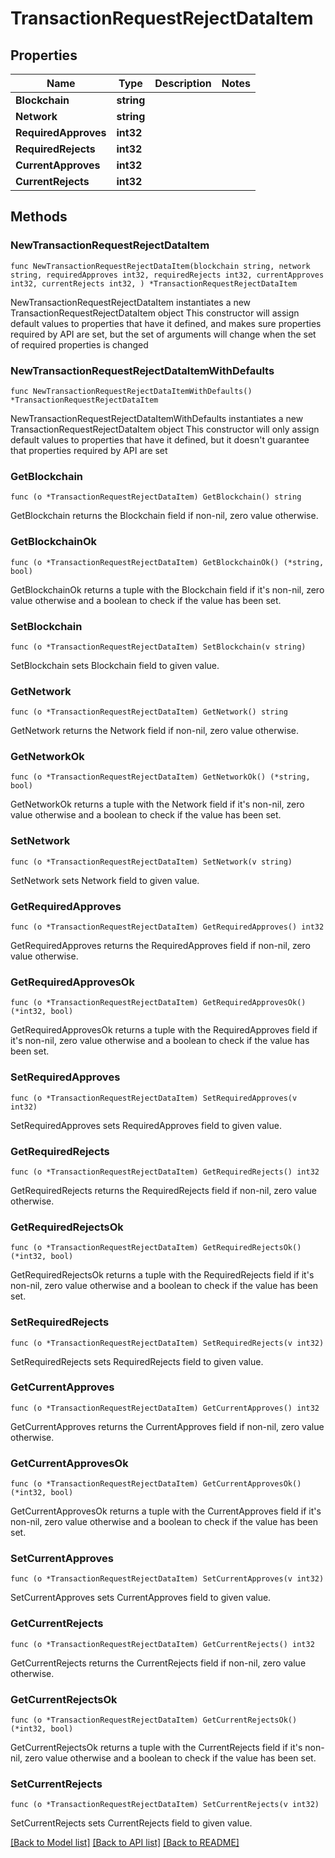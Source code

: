 # TransactionRequestRejectDataItem

## Properties

Name | Type | Description | Notes
------------ | ------------- | ------------- | -------------
**Blockchain** | **string** |  | 
**Network** | **string** |  | 
**RequiredApproves** | **int32** |  | 
**RequiredRejects** | **int32** |  | 
**CurrentApproves** | **int32** |  | 
**CurrentRejects** | **int32** |  | 

## Methods

### NewTransactionRequestRejectDataItem

`func NewTransactionRequestRejectDataItem(blockchain string, network string, requiredApproves int32, requiredRejects int32, currentApproves int32, currentRejects int32, ) *TransactionRequestRejectDataItem`

NewTransactionRequestRejectDataItem instantiates a new TransactionRequestRejectDataItem object
This constructor will assign default values to properties that have it defined,
and makes sure properties required by API are set, but the set of arguments
will change when the set of required properties is changed

### NewTransactionRequestRejectDataItemWithDefaults

`func NewTransactionRequestRejectDataItemWithDefaults() *TransactionRequestRejectDataItem`

NewTransactionRequestRejectDataItemWithDefaults instantiates a new TransactionRequestRejectDataItem object
This constructor will only assign default values to properties that have it defined,
but it doesn't guarantee that properties required by API are set

### GetBlockchain

`func (o *TransactionRequestRejectDataItem) GetBlockchain() string`

GetBlockchain returns the Blockchain field if non-nil, zero value otherwise.

### GetBlockchainOk

`func (o *TransactionRequestRejectDataItem) GetBlockchainOk() (*string, bool)`

GetBlockchainOk returns a tuple with the Blockchain field if it's non-nil, zero value otherwise
and a boolean to check if the value has been set.

### SetBlockchain

`func (o *TransactionRequestRejectDataItem) SetBlockchain(v string)`

SetBlockchain sets Blockchain field to given value.


### GetNetwork

`func (o *TransactionRequestRejectDataItem) GetNetwork() string`

GetNetwork returns the Network field if non-nil, zero value otherwise.

### GetNetworkOk

`func (o *TransactionRequestRejectDataItem) GetNetworkOk() (*string, bool)`

GetNetworkOk returns a tuple with the Network field if it's non-nil, zero value otherwise
and a boolean to check if the value has been set.

### SetNetwork

`func (o *TransactionRequestRejectDataItem) SetNetwork(v string)`

SetNetwork sets Network field to given value.


### GetRequiredApproves

`func (o *TransactionRequestRejectDataItem) GetRequiredApproves() int32`

GetRequiredApproves returns the RequiredApproves field if non-nil, zero value otherwise.

### GetRequiredApprovesOk

`func (o *TransactionRequestRejectDataItem) GetRequiredApprovesOk() (*int32, bool)`

GetRequiredApprovesOk returns a tuple with the RequiredApproves field if it's non-nil, zero value otherwise
and a boolean to check if the value has been set.

### SetRequiredApproves

`func (o *TransactionRequestRejectDataItem) SetRequiredApproves(v int32)`

SetRequiredApproves sets RequiredApproves field to given value.


### GetRequiredRejects

`func (o *TransactionRequestRejectDataItem) GetRequiredRejects() int32`

GetRequiredRejects returns the RequiredRejects field if non-nil, zero value otherwise.

### GetRequiredRejectsOk

`func (o *TransactionRequestRejectDataItem) GetRequiredRejectsOk() (*int32, bool)`

GetRequiredRejectsOk returns a tuple with the RequiredRejects field if it's non-nil, zero value otherwise
and a boolean to check if the value has been set.

### SetRequiredRejects

`func (o *TransactionRequestRejectDataItem) SetRequiredRejects(v int32)`

SetRequiredRejects sets RequiredRejects field to given value.


### GetCurrentApproves

`func (o *TransactionRequestRejectDataItem) GetCurrentApproves() int32`

GetCurrentApproves returns the CurrentApproves field if non-nil, zero value otherwise.

### GetCurrentApprovesOk

`func (o *TransactionRequestRejectDataItem) GetCurrentApprovesOk() (*int32, bool)`

GetCurrentApprovesOk returns a tuple with the CurrentApproves field if it's non-nil, zero value otherwise
and a boolean to check if the value has been set.

### SetCurrentApproves

`func (o *TransactionRequestRejectDataItem) SetCurrentApproves(v int32)`

SetCurrentApproves sets CurrentApproves field to given value.


### GetCurrentRejects

`func (o *TransactionRequestRejectDataItem) GetCurrentRejects() int32`

GetCurrentRejects returns the CurrentRejects field if non-nil, zero value otherwise.

### GetCurrentRejectsOk

`func (o *TransactionRequestRejectDataItem) GetCurrentRejectsOk() (*int32, bool)`

GetCurrentRejectsOk returns a tuple with the CurrentRejects field if it's non-nil, zero value otherwise
and a boolean to check if the value has been set.

### SetCurrentRejects

`func (o *TransactionRequestRejectDataItem) SetCurrentRejects(v int32)`

SetCurrentRejects sets CurrentRejects field to given value.



[[Back to Model list]](../README.md#documentation-for-models) [[Back to API list]](../README.md#documentation-for-api-endpoints) [[Back to README]](../README.md)


